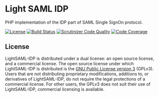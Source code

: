 # Light SAML IDP

PHP implementation of the IDP part of SAML Single SignOn protocol.

[![License](https://img.shields.io/packagist/l/lightsaml/lightsaml-idp.svg)](https://packagist.org/packages/lightsaml/lightsaml-idp)
[![Build Status](https://travis-ci.org/lightSAML/lightSAML-IDP.svg?branch=master)](https://travis-ci.org/lightSAML/lightSAML-IDP)
[![Scrutinizer Code Quality](https://scrutinizer-ci.com/g/lightSAML/lightSAML-IDP/badges/quality-score.png?b=master)](https://scrutinizer-ci.com/g/lightSAML/lightSAML-IDP/?branch=master)
[![Code Coverage](https://scrutinizer-ci.com/g/lightSAML/lightSAML-IDP/badges/coverage.png?b=master)](https://scrutinizer-ci.com/g/lightSAML/lightSAML-IDP/?branch=master)

## License

LightSAML-IDP is distributed under a dual license: an open source license, and a commercial license. The open
source license under which LightSAML-IDP is distributed is the [GNU Public License version 3](LICENSE) (GPLv3).
Users that are not distributing proprietary modifications, additions to, or derivatives of LightSAML-IDP,
do not require the legal protections of a commercial license. For other users, the GPLv3 does not suit their use
of LightSAML-IDP, commercial licensing is available.


